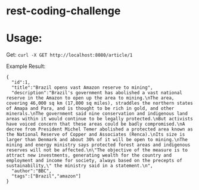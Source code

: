 # rest-coding-challenge

# Usage:
Get:
```curl -X GET http://localhost:8080/article/1```

Example Result:
```
{
  "id":1,
  "title":"Brazil opens vast Amazon reserve to mining",
  "description":"Brazil's government has abolished a vast national reserve in the Amazon to open up the area to mining.\nThe area, covering 46,000 sq km (17,800 sq miles), straddles the northern states of Amapa and Para, and is thought to be rich in gold, and other minerals.\nThe government said nine conservation and indigenous land areas within it would continue to be legally protected.\nBut activists have voiced concern that these areas could be badly compromised.\nA decree from President Michel Temer abolished a protected area known as the National Reserve of Copper and Associates (Renca).\nIts size is larger than Denmark and about 30% of it will be open to mining.\nThe mining and energy ministry says protected forest areas and indigenous reserves will not be affected.\n\"The objective of the measure is to attract new investments, generating wealth for the country and employment and income for society, always based on the precepts of sustainability,\" the ministry said in a statement.\n",
  "author":"BBC",
  "tags":["Brazil","amazon"]
}
```
